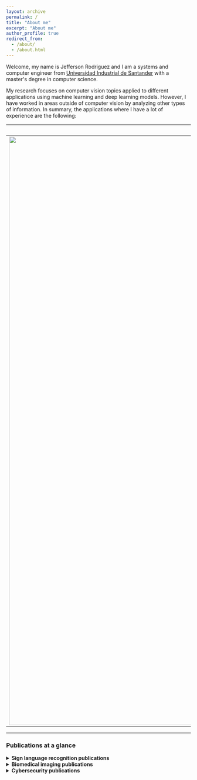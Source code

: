 ```yaml
---
layout: archive
permalink: /
title: "About me"
excerpt: "About me"
author_profile: true
redirect_from: 
  - /about/
  - /about.html
---
```


Welcome, my name is Jefferson Rodriguez and I am a systems and computer engineer from [Universidad Industrial de Santander](https://www.uis.edu.co/webUIS/es/index.jsp) with a master's degree in computer science.

My research focuses on computer vision topics applied to different applications using machine learning and deep learning models. However, I have worked in areas outside of computer vision by analyzing other types of information. In summary, the applications where I have a lot of experience are the following:

|Sign language recognition | Biomedical imaging applications |Cybersecurity |
|:-------------------------:|:-------------------------:|:-------------------------:|
|<img width="1600" alt="slr" src="/images/slr.png"> | <img width="1600" alt="biomedical" src="/images/biomedical.jpg">|<img width="1600" alt="cybersecurity" src="/images/series.jpg">|

---
### Publications at a glance
<details>
<summary><strong>Sign language recognition publications</strong></summary>
<ul>
    <li>How important is motion in sign language translation?, IET Computer Vision, 2021.</li> 
    <li>Understanding Motion in Sign Language: A New Structured Translation Dataset, ACCV, 2020.</li>  
    <li>Towards on-line sign language recognition using cumulative SD-VLAD descriptors, CCC, 2018.</li>
    <li>A kinematic gesture representation based on shape difference VLAD for sign language recognition, ICCVG, 2018.</li>
</ul> 
</details>

<details>
<summary><strong>Biomedical imaging publications</strong></summary>
  <ul>
    <li>Kinematic motion representation in Cine-MRI to support cardiac disease classification, TCIV, 2022.</li>
    <li>Deep learning representations to support COVID-19 diagnosis on CT-slices, Biomédica, 2021. </li>
    <li>A Covid-19 Patient Severity Stratification using a 3D Convolutional Strategy on CT-Scans, ISBI, 2021. </li>
    <li>Regional multiscale motion representation for cardiac disease prediction, STSIVA, 2019.</li>
  </ul>   
</details>

<details>
<summary><strong>Cybersecurity publications</strong></summary>
In progress  
</details>
